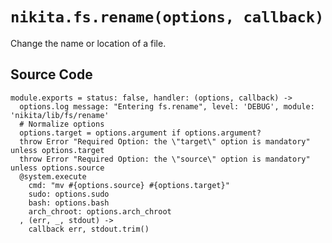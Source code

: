 
# `nikita.fs.rename(options, callback)`

Change the name or location of a file.

## Source Code

    module.exports = status: false, handler: (options, callback) ->
      options.log message: "Entering fs.rename", level: 'DEBUG', module: 'nikita/lib/fs/rename'
      # Normalize options
      options.target = options.argument if options.argument?
      throw Error "Required Option: the \"target\" option is mandatory" unless options.target
      throw Error "Required Option: the \"source\" option is mandatory" unless options.source
      @system.execute
        cmd: "mv #{options.source} #{options.target}"
        sudo: options.sudo
        bash: options.bash
        arch_chroot: options.arch_chroot
      , (err, _, stdout) ->
        callback err, stdout.trim()
